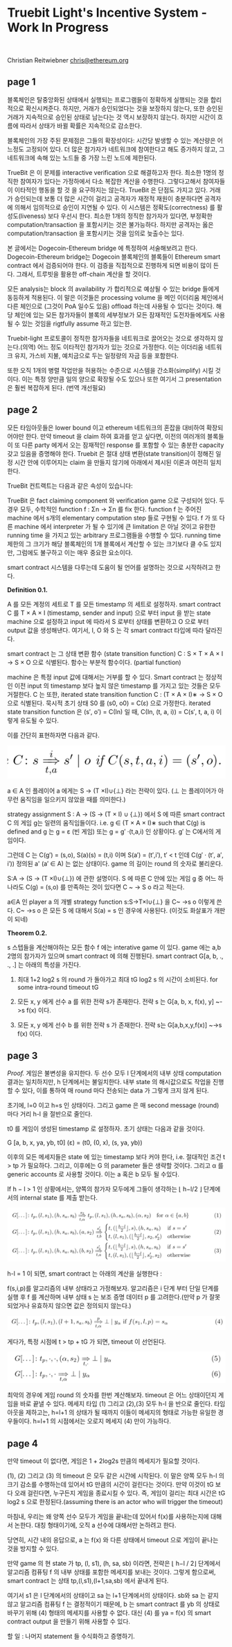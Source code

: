 # Truebit Light's Incentive System - Work In Progress
</br>

Christian Reitwiebner
chris@ethereum.org

## page 1

블록체인은 탈중앙화된 상태에서 실행되는 프로그램들이 정확하게 실행되는 것을 합리적으로 확신시켜준다. 하지만, 거래가 승인되었다는 것을 보장하지 않는다, 또한 승인된 거래가 지속적으로 승인된 상태로 남는다는 것 역시 보장하지 않는다. 하지만 시간이 흐름에 따라서 상태가 바뀔 확률은 지속적으로 감소한다. 

블록체인의 가장 주된 문제점은 그들의 확장성이다: 시간당 발생할 수 있는 계산량은 어느정도 고정되어 있다. 더 많은 참가자가 네트워크에 참여한다고 해도 증가하지 않고, 그 네트워크에 속해 있는 노드들 중 가장 느린 노드에 제한된다. 

TrueBit 은 이 문제를 interactive verification 으로 해결하고자 한다. 최소한 1명의 정직한 참여자가 있다는 가정하에서 다소 복잡한 계산을 수행한다. 그렇다고해서 참여자들이 이타적인 행동을 할 것 을 요구하지는 않는다.  TrueBit 은 단점도 가지고 있다. 거래가 승인되는데 보통 더 많은 시간이 걸리고 공격자가 재정적 재원이 충분하다면 공격자에 의해서 임의적으로 승인이 지연될 수 있다. 이 시스템은 정확도(correctness) 를 활성도(liveness) 보다 우선시 한다. 최소한 1개의 정직한 참가자가 있다면, 부정확한 computation/transaction 을 포함시키는 것은 불가능하다. 하지만 공격자는 옳은 computation/transaction 을 포함시키는 것을 임의로 늦출수는 있다.

본 글에서는 Dogecoin-Ethereum bridge 에 특정하여 서술해보려고 한다. Dogecoin-Ethereum bridge는 Dogecoin 블록체인의 블록들이 Ethereum smart contract 에서 검증되어야 한다. 이 검증을 직접적으로 진행하게 되면 비용이 많이 든다. 그래서, 트루빗을 활용한 off-chain 계산을 할 것이다. 

모든 analysis는 block 의 availability 가 합리적으로 예상될 수 있는 bridge 들에게 동등하게 적용된다. 이 말은 이것들은 processing volume 을 메인 이더리움 체인에서 다른 체인으로 (그것이 PoA 일수도 있음) offload 하는데 사용될 수 있다는 것이다. 해당 체인에 있는 모든 참가자들이 블록의 세부정보가 모든 잠재적인 도전자들에게도 사용될 수 있는 것임을 rigtfully assume 하고 있는한.

Truebit-light 프로토콜이 정직한 참가자들을 네트워크로 끌어오는 것으로 생각하지 않는다.(의역) 어느 정도 이타적인 참가자가 있는 것으로 가정한다. 이는 이더리움 네트워크 유지, 가스비 지불, 예치금으로 두는 일정량의 자금 등을 포함한다. 

또한 오직 1개의 병렬 작업만을 허용하는 수준으로 시스템을 간소화(simplify) 시킬 것이다. 이는 특정 양만큼 일의 양으로 확장될 수도 있으나 또한 여기서 그 presentation 은 훨씬 복잡하게 된다. (번역 개선필요)

## page 2

모든 타임아웃들은 lower bound 이고 ethereum 네트워크의 혼잡을 대비하여 확장되어야만 한다. 만약 timeout 을 claim 하여 효과를 얻고 싶다면, 이전의 여러개의 블록들이 또 다른 party 에게서 오는 잠재적인 response 를 포함할 수 있는 충분한 capacity 갖고 있음을 증명해야 한다. Truebit 은 절대  상태 변환(state transition)이 정해진 일정 시간 안에 이루어지는 claim 을 만들지 않기에 아래에서 제시된 이론과 여전히 일치한다. 

TrueBit 컨트랙트는 다음과 같은 속성이 있습니다: 

TrueBit 은 fact claiming component 와 verification game 으로 구성되어 있다. 두 경우 모두, 수학적인 function f : Σn → Σn 를 fix 한다. function f 는 주어진 machine 에서 s개의 elementary computation step 들로 구현될 수 있다. f 가 또 다른 machine 에서 interpreter 가 될 수 있기에 큰 limitation 은 아닐 것이고 유한한 running time 을 가지고 있는 arbitrary  프로그램들을 수행할 수 있다. running time 제한의 그 크기가 해당 블록체인의 1개 블록에서 계산할 수 있는 크기보다 클 수도 있지만, 그럼에도 불구하고 이는 매우 중요한 요소이다.

smart contract 시스템을 다루는데 도움이 될 언어를 설명하는 것으로 시작하려고 한다.

**Definition 0.1.** 

A 를 모든 계정의 세트로 T 를 모든 timestamp 의 세트로 설정하자. smart contract C 를 T × A × I (timestamp, sender and input) 으로 부터 input 을 받는 state machine 으로 설정하고 input 에 따라서 S 로부터 상태를 변환하고 O 으로 부터 output 값을 생성해낸다. 여기서, I, O 와 S 는 각 smart contract 타입에 따라 달라진다.

smart contract 는 그 상태 변환 함수 (state transition function) C : S × T × A × I → S × O 으로 식별된다. 함수는 부분적 함수이다. (partial function)

machine 은 특정 input 값에 대해서는 거부를 할 수 있다. Smart contract 는 정상적인 이전 input 의 timestamp 보다 높지 않은 timestamp 를 가지고 있는 것들은 모두 거절한다. C 는 또한, iterated state transition function C : (T × A × I)∗ → S × O 으로 식별된다. 묵시적 초기 상태 S0 를 (s0, o0) = C(ε) 으로 가정한다. iterated state transition function 은 (s′, o′) = C(In) 일 때, C(In, (t, a, i)) = C(s′, t, a, i) 이렇게 유도될 수 있다.

이를 간단히 표현하자면 다음과 같다.  

![1](./1.png)

a ∈ A 인 플레이어 a 에게는 S → (T ×I)∪{⊥} 라는 전략이 있다. (⊥ 는 플레이어가 아무런 움직임을 일으키지 않았을 때를 의미한다.) 

strategy assignment S : A → (S → (T × I) ∪ {⊥}) 에서 S 에 따른 smart contract C 의 게임 g는  일련의 움직임들이다. i.e. g ∈ (T × A × I)∗ such that C(g) is defined and g 는 g = ε (빈 게임) 또는 g = g′ ·(t,a,i) 인 상황이다. g′ 는 C에서의 게임이다. 

그런데 C 는 C(g′) = (s,o), S(a)(s) = (t,i) 이며 S(a′) = (t′,i′), t′ < t 인데 C(g′ · (t′, a′, i′)) 정의된 a' (a′ ∈ A) 는 없는 상태이다. game 의 길이는 round 의 숫자로 불리운다. 

S:A → (S → (T ×I)∪{⊥}) 에 관한 설명이다. S 에 따른 C 안에 있는 게임 g 중 어느 하나라도 C(g) = (s,o) 를 만족하는 것이 있다면 C ~ → S o 라고 적는다. 

a∈A 인 player a 의 개별 strategy function s:S→T×I∪{⊥} 을 C~ →s o 이렇게 쓴다. C~ →s o 은 모든 S 에 대해서 S(a) = s 인 경우에 사용된다. (이것도 화살표가 개판이 되네)

**Theorem 0.2.** 

s 스텝들을 계산해야하는 모든 함수 f 에는 interative game 이 있다. game 에는 a,b 2명의 참가자가 있으며 smart contract 에 의해 진행된다. smart contract G[a, b, ., ., .] 는 아래의 특성을 가진다.

1. 최대 1+2 log2 s 의 round 가 돌아가고 최대 tG log2 s 의 시간이 소비된다. for some intra-round timeout tG

2. 모든 x, y 에게 선수 a 를 위한 전략 s가 존재한다. 
전략 s 는 G[a, b, x, f(x), y] ~->s f(x) 이다.

3. 모든 x, y 에게 선수 b 를 위한 전략 s 가 존재한다. 
전략 s는 G[a,b,x,y,f(x)] ~->s f(x) 이다. 

## page 3

*Proof.* 게임은 불변성을 유지한다. 두 선수 모두 l 단계에서의 내부 상태 computation 결과는 일치하지만, h 단계에서는 불일치한다. 내부 state 의 해시값으로도 작업을 진행할 수 있다, 이를 통하여 매 round 마다 전송되는 data 가 그렇게 크지 않게 된다. 

초기에, l=0 이고 h=s 인 상태이다. 그리고 game 은 매 second message (round) 마다 거리 h-l 을 절반으로 줄인다.

t0 를 게임이 생성된 timestamp 로 설정하자. 초기 상태는 다음과 같을 것이다. 

G [a, b, x, ya, yb, t0] (ε) = (t0, (0, x), (s, ya, yb))

이후의 모든 메세지들은 state 에 있는 timestamp 보다 커야 한다, i.e. 절대적인 조건 t > tp 가 필요하다. 그리고, 이후에는 G 의 parameter 들은 생략할 것이다. 그리고 α 를 generic accounts 로 사용할 것이다. 이는 a 혹은 b 모두 될 수있다. 

If h − l > 1 인 상황에서는, 양쪽의 참가자 모두에게 그들이 생각하는 ⌊ h−l/2 ⌋ 단계에서의 internal state 를 제출 받는다. 

![1](./2.png)

h-l = 1 이 되면, smart contract 는 아래의 계산을 실행한다 : 

 f(s,i,p)를 알고리즘의 내부 상태라고 가정해보자. 알고리즘은 i 단계 부터 단일 단계를 실행 후 f 를 계산하며 내부 상태 s 는 보조 증명 데이터 p 를 고려한다.(만약 p 가 잘못되었거나 유효하지 않으면 값은 정의되지 않는다.)

 ![1](./3.png)

 게다가, 특정 시점에 t > tp + tG 가 되면, timeout 이 선언된다. 

 ![1](./4.png)

 최악의 경우에 게임 round 의 숫자를 한번 계산해보자. timeout 은 어느 상태이던지 게임을 바로 끝낼 수 있다. 메세지 타입 (1) 그리고 (2),(3) 모두 h-l 을 반으로 줄인다. 타임아웃을 제하고는, h=l+1 의 상태가 될 때까지 이들이 메세지의 형태로 가능한 유일한 경우들이다. h=l+1 의 시점에서는 오로지 메세지 (4) 만이 가능하다. 

## page 4

만약 timeout 이 없다면, 게임은 1 + 2log2s 만큼의 메세지가 필요할 것이다. 

(1), (2) 그리고 (3) 의 timeout 은 모두 같은 시간에 시작된다. 이 말은 양쪽 모두 h-l 의 크기 감소를 수행하는데 있어서 tG 만큼의 시간이 걸린다는 것이다. 만약 이것이 tG 보다 오래 걸린다면, 누구든지 게임을 종료시킬 수 있다. 즉, 게임이 걸리는 최대 시간은 tG log2 s 으로 한정된다.(assuming there is an actor who will trigger the timeout)

마침내, 우리는 왜 양쪽 선수 모두가 게임을 끝내는데 있어서 f(x)를 사용하는지에 대해서 논한다. 대칭 형태이기에, 오직 a 선수에 대해서만 논하려고 한다.

당연히, 시간 내의 응답으로, a 는 f(x) 와 다른 상태에서 timeout 으로 게임이 끝나는 것을 방지할 수 있다. 

만약 game 의 현 state 가 tp, (l, s1), (h, sa, sb) 이라면, 전략은 ⌊ h−l / 2⌋ 단계에서 알고리즘 컴퓨팅 f 의 내부 상태를 포함한 메세지를 보내는 것이다. 그렇게 함으로써, smart contract 는 상태 tp,(l,s1),(l+1,sa,sb) 에서 끝내게 된다. 

여기서 s1 은 l 단계에서의 상태이고 sa 는 l+1 단계에서의 상태이다. sb와 sa 는 같지 않고 알고리즘 컴퓨팅 f 는 결정적이기 때문에, b 는 smart contract 를 yb 의 상태로 바꾸기 위해 (4) 형태의 메세지를 사용할 수 없다. 대신 (4) 를 ya = f(x) 의 smart contract output 을 만들기 위해 사용할 수 있다. 

할 일 : 나머지 statement 들 수식화하고 증명하기.
